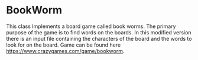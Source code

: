 # BookWorm
This class Implements a board game called book worms. The primary purpose of the game is to find words on the boards. In this modified version there is an input file containing the characters of the board and the words to look for on the board. Game can be found here https://www.crazygames.com/game/bookworm. 
